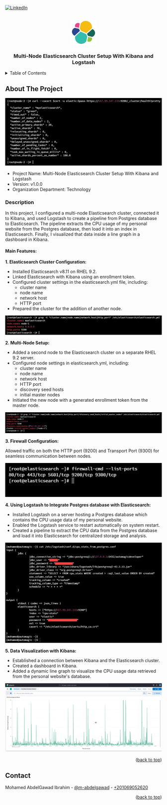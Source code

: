 <a name="readme-top"></a>

[![LinkedIn][linkedin-shield]][linkedin-url]



<!-- PROJECT LOGO -->
<br />
<div align="center">
  <img src="readme_files/logo.png" alt="Logo" width="80" height="80">
  <h3 align="center">Multi-Node Elasticsearch Cluster Setup With Kibana and Logstash</h3>
</div>



<!-- TABLE OF CONTENTS -->
<details>
  <summary>Table of Contents</summary>
  <ol>
    <li>
      <a href="#about-the-project">About The Project</a>
      <ul>
        <li><a href="#business-case">Description</a></li>
      </ul>
    </li>
    <li><a href="#contact">Contact</a></li>
  </ol>
</details>



<!-- ABOUT THE PROJECT -->
## About The Project

<img src="readme_files/cluster-health.jpg" alt="Cover Image">

* Project Name: Multi-Node Elasticsearch Cluster Setup With Kibana and Logstash
* Version: v1.0.0
* Organization Department: Technology


### Description
In this project, I configured a multi-node Elasticsearch cluster, connected it to Kibana, 
and used Logstash to create a pipeline from Postgres database to Elasticsearch. 
The pipeline extracts the CPU usage of my personal website from the Postgres database,
then load it into an index in Elasticsearch. Finally, I visualized that data 
inside a line graph in a dashboard in Kibana.

#### Main Features:

**1. Elasticsearch Cluster Configuration:**

* Installed Elasticsearch v8.11 on RHEL 9.2.
* Linked Elasticsearch with Kibana using an enrollment token.
* Configured cluster settings in the elasticsearch.yml file, including: 
  * cluster name
  * node name
  * network host
  * HTTP port
* Prepared the cluster for the addition of another node.

<img src="readme_files/master-node-config.jpg">

**2. Multi-Node Setup:**

* Added a second node to the Elasticsearch cluster on a separate RHEL 9.2 server.
* Configured node settings in elasticsearch.yml, including: 
  * cluster name
  * node name
  * network host
  * HTTP port
  * discovery seed hosts
  * initial master nodes
* Initiated the new node with a generated enrollment token from the master node.

<img src="readme_files/data-node-config.jpg">

**3. Firewall Configuration:**

Allowed traffic on both the HTTP port (9200) and Transport Port (9300) for seamless communication between nodes.

<img src="readme_files/firewall.jpg">

**4. Using Logstash to Integrate Postgres database with Elasticsearch:**
* Installed Logstash on a server hosting a Postgres database which contains the
CPU usage data of my personal website.
* Enabled the Logstash service to restart automatically on system restart.
* Created a pipeline to extract the CPU data from the Postgres database and load
it into Elasticsearch for centralized storage and analysis.

<img src="readme_files/logstash-pipeline.jpg">

**5. Data Visualization with Kibana:**

* Established a connection between Kibana and the Elasticsearch cluster.
* Created a dashboard in Kibana.
* Added a dynamic line graph to visualize the CPU usage data retrieved 
from the personal website's database.

<img src="readme_files/kibana-graph.jpg">

<p align="right">(<a href="#readme-top">back to top</a>)</p>


<!-- CONTACT -->
## Contact

Mohamed AbdelGawad Ibrahim - [@m-abdelgawad](https://www.linkedin.com/in/m-abdelgawad/) - <a href="tel:+201069052620">+201069052620</a>

<p align="right">(<a href="#readme-top">back to top</a>)</p>


<!-- MARKDOWN LINKS & IMAGES -->
<!-- https://www.markdownguide.org/basic-syntax/#reference-style-links -->
[linkedin-shield]: https://img.shields.io/badge/-LinkedIn-black.svg?style=for-the-badge&logo=linkedin&colorB=555
[linkedin-url]: https://www.linkedin.com/in/m-abdelgawad/
